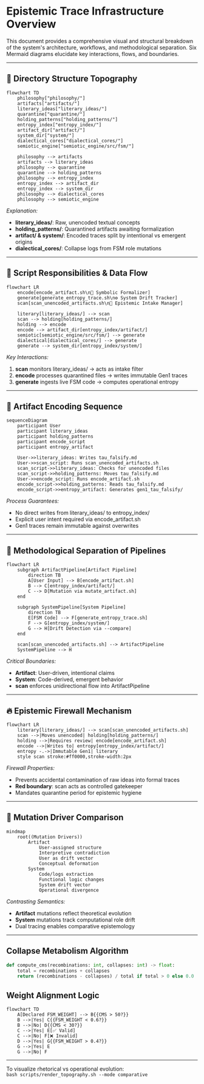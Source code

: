# Epistemic Trace Infrastructure Overview

This document provides a comprehensive visual and structural breakdown of the system's architecture, workflows, and methodological separation. Six Mermaid diagrams elucidate key interactions, flows, and boundaries.

---

## 📂 Directory Structure Topography

```mermaid
flowchart TD
    philosophy["philosophy/"]
    artifacts["artifacts/"]
    literary_ideas["literary_ideas/"]
    quarantine["quarantine/"]
    holding_patterns["holding_patterns/"]
    entropy_index["entropy_index/"]
    artifact_dir["artifact/"]
    system_dir["system/"]
    dialectical_cores["dialectical_cores/"]
    semiotic_engine["semiotic_engine/src/fsm/"]

    philosophy --> artifacts
    artifacts --> literary_ideas
    philosophy --> quarantine
    quarantine --> holding_patterns
    philosophy --> entropy_index
    entropy_index --> artifact_dir
    entropy_index --> system_dir
    philosophy --> dialectical_cores
    philosophy --> semiotic_engine
```

*Explanation:*  
- **literary_ideas/**: Raw, unencoded textual concepts
- **holding_patterns/**: Quarantined artifacts awaiting formalization
- **artifact/ & system/**: Encoded traces split by intentional vs emergent origins
- **dialectical_cores/**: Collapse logs from FSM role mutations

---

## 🤖 Script Responsibilities & Data Flow

```mermaid
flowchart LR
    encode[encode_artifact.sh\n📜 Symbolic Formalizer]
    generate[generate_entropy_trace.sh\n⚙️ System Drift Tracker]
    scan[scan_unencoded_artifacts.sh\n🧼 Epistemic Intake Manager]

    literary[literary_ideas/] --> scan
    scan --> holding[holding_patterns/]
    holding --> encode
    encode --> artifact_dir[entropy_index/artifact/]
    semiotic[semiotic_engine/src/fsm/] --> generate
    dialectical[dialectical_cores/] --> generate
    generate --> system_dir[entropy_index/system/]
```

*Key Interactions:*  
1. **scan** monitors literary_ideas/ → acts as intake filter
2. **encode** processes quarantined files → writes immutable Gen1 traces
3. **generate** ingests live FSM code → computes operational entropy

---

## 🧬 Artifact Encoding Sequence

```mermaid
sequenceDiagram
    participant User
    participant literary_ideas
    participant holding_patterns
    participant encode_script
    participant entropy_artifact

    User->>literary_ideas: Writes tau_falsify.md
    User->>scan_script: Runs scan_unencoded_artifacts.sh
    scan_script->>literary_ideas: Checks for unencoded files
    scan_script->>holding_patterns: Moves tau_falsify.md
    User->>encode_script: Runs encode_artifact.sh
    encode_script->>holding_patterns: Reads tau_falsify.md
    encode_script->>entropy_artifact: Generates gen1_tau_falsify/
```

*Process Guarantees:*  
- No direct writes from literary_ideas/ to entropy_index/  
- Explicit user intent required via encode_artifact.sh  
- Gen1 traces remain immutable against overwrites  

---

## 🚧 Methodological Separation of Pipelines

```mermaid
flowchart LR
    subgraph ArtifactPipeline[Artifact Pipeline]
        direction TB
        A[User Input] --> B[encode_artifact.sh]
        B --> C[entropy_index/artifact/]
        C --> D[Mutation via mutate_artifact.sh]
    end

    subgraph SystemPipeline[System Pipeline]
        direction TB
        E[FSM Code] --> F[generate_entropy_trace.sh]
        F --> G[entropy_index/system/]
        G --> H[Drift Detection via --compare]
    end

    scan[scan_unencoded_artifacts.sh] --> ArtifactPipeline
    SystemPipeline --> H
```

*Critical Boundaries:*  
- **Artifact**: User-driven, intentional claims  
- **System**: Code-derived, emergent behavior  
- **scan** enforces unidirectional flow into ArtifactPipeline  

---

## 🔥 Epistemic Firewall Mechanism

```mermaid
flowchart LR
    literary[literary_ideas/] --> scan[scan_unencoded_artifacts.sh]
    scan -->|Moves unencoded| holding[holding_patterns/]
    holding -->|Requires review| encode[encode_artifact.sh]
    encode -->|Writes to| entropy[entropy_index/artifact/]
    entropy -.->|Immutable Gen1| literary
    style scan stroke:#ff0000,stroke-width:2px
```

*Firewall Properties:*  
- Prevents accidental contamination of raw ideas into formal traces  
- **Red boundary**: scan acts as controlled gatekeeper  
- Mandates quarantine period for epistemic hygiene  

---

## 🧩 Mutation Driver Comparison

```mermaid
mindmap
    root((Mutation Drivers))
        Artifact
            User-assigned structure
            Interpretive contradiction
            User as drift vector
            Conceptual deformation
        System
            Code/logs extraction
            Functional logic changes
            System drift vector
            Operational divergence
```

*Contrasting Semantics:*  
- **Artifact** mutations reflect theoretical evolution  
- **System** mutations track computational role drift  
- Dual tracing enables comparative epistemology  

---
## Collapse Metabolism Algorithm  
```python
def compute_cms(recombinations: int, collapses: int) -> float:
    total = recombinations + collapses
    return (recombinations - collapses) / total if total > 0 else 0.0
```
## Weight Alignment Logic
```mermaid
flowchart TD
    A[Declared FSM_WEIGHT] --> B{{CMS > 50?}}
    B -->|Yes| C{{FSM_WEIGHT < 0.6?}}
    B -->|No| D{{CMS < 30?}}
    C -->|Yes| E[✅ Valid]
    C -->|No| F[❌ Invalid]
    D -->|Yes| G{{FSM_WEIGHT > 0.4?}}
    G -->|Yes| E
    G -->|No| F
```



---

To visualize rhetorical vs operational evolution:  
`bash scripts/render_topography.sh --mode comparative`